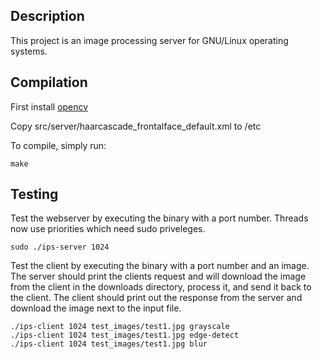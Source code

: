 ## Description
This project is an image processing server for GNU/Linux operating systems.

## Compilation
First install [opencv](https://opencv.org/)

Copy src/server/haarcascade_frontalface_default.xml to /etc 

To compile, simply run:
```
make
```

## Testing
Test the webserver by executing the binary with a port number. Threads now use priorities which need sudo priveleges.
```
sudo ./ips-server 1024
```
Test the client by executing the binary with a port number and an image. The server should print the clients request and will download the image from the client in the downloads directory, process it, and send it back to the client. The client should print out the response from the server and download the image next to the input file.
```
./ips-client 1024 test_images/test1.jpg grayscale
./ips-client 1024 test_images/test1.jpg edge-detect
./ips-client 1024 test_images/test1.jpg blur
```

